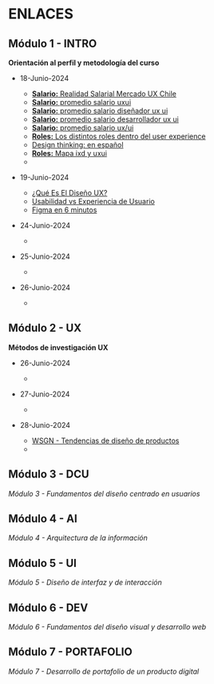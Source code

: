 
# ENLACES





## Módulo 1 - INTRO
**Orientación al perfil y metodología del curso**

- 18-Junio-2024
	- [**Salario:** Realidad Salarial Mercado UX Chile](https://medium.com/m%C3%A1s-mujeres-en-ux/realidad-salarial-mercado-ux-chile-parte-i-333880ce300c)
	- [**Salario:** promedio salario uxui](https://cl.talent.com/salary?job=uxui)
	- [**Salario:** promedio salario diseñador ux ui](https://cl.talent.com/salary?job=diseñador+ux+ui)
	- [**Salario:** promedio salario desarrollador ux ui](https://cl.talent.com/salary?job=desarrollador+ux+ui)
	- [**Salario:** promedio salario ux/ui](https://cl.talent.com/salary?job=ux/ui)
	- [**Roles:** Los distintos roles dentro del user experience](https://medium.com/laboratoria/los-distintos-roles-dentro-del-user-experience-ux-601706d578aa)
	- [Design thinking: en español](https://designthinking.es/)
	- [**Roles:** Mapa ixd y uxui](https://eduardoaguayo.cl/blog/ixd-o-ux-ui)
	- []()

- 19-Junio-2024

	- [¿Qué Es El Diseño UX?](https://www.youtube.com/watch?v=2PoUw0aBJw0&list=PLNH2lJTFXhRCwD9zhSi6LklA2tYVHvfKr)
	- [Usabilidad vs Experiencia de Usuario](https://www.youtube.com/watch?v=V4islcJoljo)
	- [Figma en 6 minutos](https://www.youtube.com/watch?v=JMMmL9859iA)


- 24-Junio-2024
	- []()

- 25-Junio-2024
	- []()

- 26-Junio-2024
	- []()

## Módulo 2 - UX
**Métodos de investigación UX**

- 26-Junio-2024
	- []()

- 27-Junio-2024
	- []()

- 28-Junio-2024
	- [WSGN - Tendencias de diseño de productos](https://www.wgsn.com/es)
	- []()

## Módulo 3 - DCU
*Módulo 3 - Fundamentos del diseño centrado en usuarios*

## Módulo 4 - AI
*Módulo 4 - Arquitectura de la información*

## Módulo 5 - UI
*Módulo 5 - Diseño de interfaz y de interacción*

## Módulo 6 - DEV
*Módulo 6 - Fundamentos del diseño visual y desarrollo web*

## Módulo 7 - PORTAFOLIO
*Módulo 7 - Desarrollo de portafolio de un producto digital*






